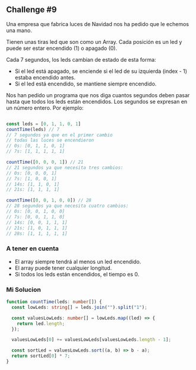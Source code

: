 
## Challenge #9

Una empresa que fabrica luces de Navidad nos ha pedido que le echemos una mano.

Tienen unas tiras led que son como un Array. Cada posición es un led y puede ser estar encendido (1) o apagado (0).

Cada 7 segundos, los leds cambian de estado de esta forma:

- Si el led está apagado, se enciende si el led de su izquierda (index - 1) estaba encendido antes.
- Si el led está encendido, se mantiene siempre encendido.

Nos han pedido un programa que nos diga cuantos segundos deben pasar hasta que todos los leds están encendidos. Los segundos se expresan en un número entero. Por ejemplo:

```js

const leds = [0, 1, 1, 0, 1]
countTime(leds) // 7
// 7 segundos ya que en el primer cambio
// todas las luces se encendieron
// 0s: [0, 1, 1, 0, 1]
// 7s: [1, 1, 1, 1, 1]

countTime([0, 0, 0, 1]) // 21
// 21 segundos ya que necesita tres cambios:
// 0s: [0, 0, 0, 1]
// 7s: [1, 0, 0, 1]
// 14s: [1, 1, 0, 1]
// 21s: [1, 1, 1, 1]

countTime([0, 0, 1, 0, 0]) // 28
// 28 segundos ya que necesita cuatro cambios:
// 0s: [0, 0, 1, 0, 0]
// 7s: [0, 0, 1, 1, 0]
// 14s: [0, 0, 1, 1, 1]
// 21s: [1, 0, 1, 1, 1]
// 28s: [1, 1, 1, 1, 1]
```

### A tener en cuenta

- El array siempre tendrá al menos un led encendido.
- El array puede tener cualquier longitud.
- Si todos los leds están encendidos, el tiempo es 0.

### Mi Solucion

```ts
function countTime(leds: number[]) {
  const lowLeds: string[] = leds.join("").split("1");

  const valuesLowLeds: number[] = lowLeds.map((led) => {
    return led.length;
  });

  valuesLowLeds[0] += valuesLowLeds[valuesLowLeds.length - 1];

  const sortLed = valuesLowLeds.sort((a, b) => b - a);
  return sortLed[0] * 7;
}
```
